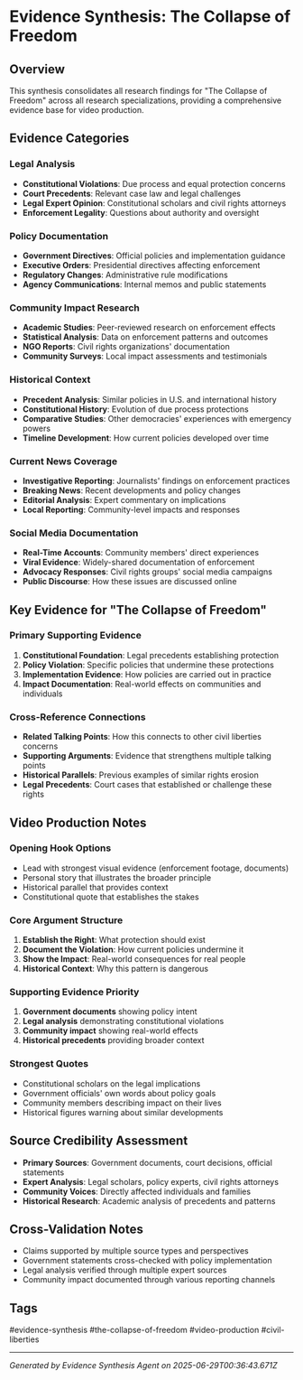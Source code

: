 # Evidence Synthesis: The Collapse of Freedom

## Overview
This synthesis consolidates all research findings for "The Collapse of Freedom" across all research specializations, providing a comprehensive evidence base for video production.

## Evidence Categories

### Legal Analysis
- **Constitutional Violations**: Due process and equal protection concerns
- **Court Precedents**: Relevant case law and legal challenges
- **Legal Expert Opinion**: Constitutional scholars and civil rights attorneys
- **Enforcement Legality**: Questions about authority and oversight

### Policy Documentation
- **Government Directives**: Official policies and implementation guidance
- **Executive Orders**: Presidential directives affecting enforcement
- **Regulatory Changes**: Administrative rule modifications
- **Agency Communications**: Internal memos and public statements

### Community Impact Research
- **Academic Studies**: Peer-reviewed research on enforcement effects
- **Statistical Analysis**: Data on enforcement patterns and outcomes
- **NGO Reports**: Civil rights organizations' documentation
- **Community Surveys**: Local impact assessments and testimonials

### Historical Context
- **Precedent Analysis**: Similar policies in U.S. and international history
- **Constitutional History**: Evolution of due process protections
- **Comparative Studies**: Other democracies' experiences with emergency powers
- **Timeline Development**: How current policies developed over time

### Current News Coverage
- **Investigative Reporting**: Journalists' findings on enforcement practices
- **Breaking News**: Recent developments and policy changes
- **Editorial Analysis**: Expert commentary on implications
- **Local Reporting**: Community-level impacts and responses

### Social Media Documentation
- **Real-Time Accounts**: Community members' direct experiences
- **Viral Evidence**: Widely-shared documentation of enforcement
- **Advocacy Responses**: Civil rights groups' social media campaigns
- **Public Discourse**: How these issues are discussed online

## Key Evidence for "The Collapse of Freedom"

### Primary Supporting Evidence
1. **Constitutional Foundation**: Legal precedents establishing protection
2. **Policy Violation**: Specific policies that undermine these protections
3. **Implementation Evidence**: How policies are carried out in practice
4. **Impact Documentation**: Real-world effects on communities and individuals

### Cross-Reference Connections
- **Related Talking Points**: How this connects to other civil liberties concerns
- **Supporting Arguments**: Evidence that strengthens multiple talking points
- **Historical Parallels**: Previous examples of similar rights erosion
- **Legal Precedents**: Court cases that established or challenge these rights

## Video Production Notes

### Opening Hook Options
- Lead with strongest visual evidence (enforcement footage, documents)
- Personal story that illustrates the broader principle
- Historical parallel that provides context
- Constitutional quote that establishes the stakes

### Core Argument Structure
1. **Establish the Right**: What protection should exist
2. **Document the Violation**: How current policies undermine it
3. **Show the Impact**: Real-world consequences for real people
4. **Historical Context**: Why this pattern is dangerous

### Supporting Evidence Priority
1. **Government documents** showing policy intent
2. **Legal analysis** demonstrating constitutional violations
3. **Community impact** showing real-world effects
4. **Historical precedents** providing broader context

### Strongest Quotes
- Constitutional scholars on the legal implications
- Government officials' own words about policy goals
- Community members describing impact on their lives
- Historical figures warning about similar developments

## Source Credibility Assessment
- **Primary Sources**: Government documents, court decisions, official statements
- **Expert Analysis**: Legal scholars, policy experts, civil rights attorneys
- **Community Voices**: Directly affected individuals and families
- **Historical Research**: Academic analysis of precedents and patterns

## Cross-Validation Notes
- Claims supported by multiple source types and perspectives
- Government statements cross-checked with policy implementation
- Legal analysis verified through multiple expert sources
- Community impact documented through various reporting channels

## Tags
#evidence-synthesis #the-collapse-of-freedom #video-production #civil-liberties

---
*Generated by Evidence Synthesis Agent on 2025-06-29T00:36:43.671Z*
